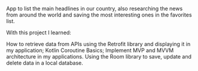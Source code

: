 
App to list the main headlines in our country, also researching the news from around the world and saving the most interesting ones in the favorites list.

With this project I learned:

How to retrieve data from APIs using the Retrofit library and displaying it in my application;
Kotlin Coroutine Basics;
Implement MVP and MVVM architecture in my applications.
Using the Room library to save, update and delete data in a local database.
